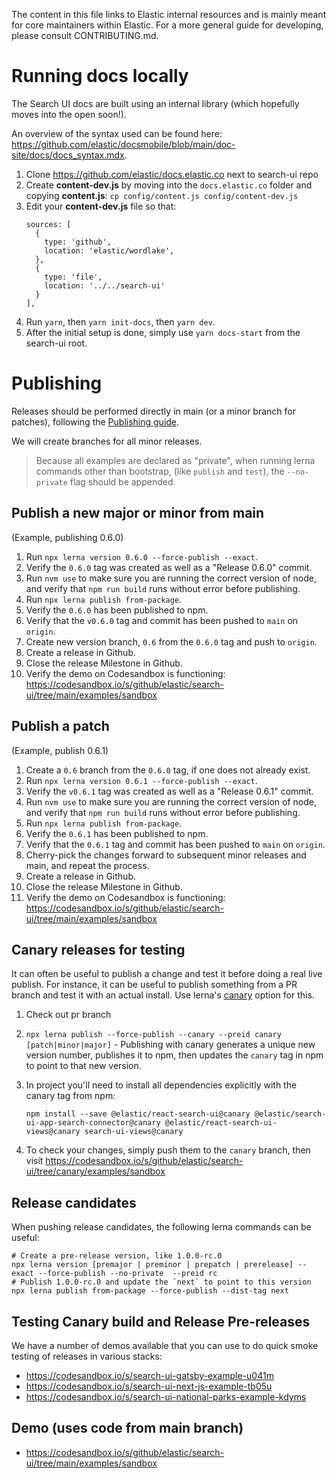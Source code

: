 The content in this file links to Elastic internal resources and is mainly meant for core maintainers within Elastic. For a more general guide for developing, please consult CONTRIBUTING.md.

# Running docs locally

The Search UI docs are built using an internal library (which hopefully moves into the open soon!).

An overview of the syntax used can be found here: https://github.com/elastic/docsmobile/blob/main/doc-site/docs/docs_syntax.mdx.

1. Clone https://github.com/elastic/docs.elastic.co next to search-ui repo
2. Create **content-dev.js** by moving into the `docs.elastic.co` folder and copying **content.js**: `cp config/content.js config/content-dev.js`
3. Edit your **content-dev.js** file so that:
   ```
   sources: [
     {
       type: 'github',
       location: 'elastic/wordlake',
     },
     {
       type: 'file',
       location: '../../search-ui'
     }
   ],
   ```
4. Run `yarn`, then `yarn init-docs`, then `yarn dev`.
5. After the initial setup is done, simply use `yarn docs-start` from the search-ui root.

# Publishing

Releases should be performed directly in main (or a minor branch for patches), following the [Publishing guide](./PUBLISHING.md).

We will create branches for all minor releases.

> Because all examples are declared as "private", when running lerna commands other than bootstrap, (like `publish` and `test`), the `--no-private` flag should be appended.

## Publish a new major or minor from main

(Example, publishing 0.6.0)

1. Run `npx lerna version 0.6.0 --force-publish --exact`.
1. Verify the `0.6.0` tag was created as well as a "Release 0.6.0" commit.
1. Run `nvm use` to make sure you are running the correct version of node, and verify that `npm run build` runs without error before publishing.
1. Run `npx lerna publish from-package`.
1. Verify the `0.6.0` has been published to npm.
1. Verify that the `v0.6.0` tag and commit has been pushed to `main` on `origin`.
1. Create new version branch, `0.6` from the `0.6.0` tag and push to `origin`.
1. Create a release in Github.
1. Close the release Milestone in Github.
1. Verify the demo on Codesandbox is functioning: https://codesandbox.io/s/github/elastic/search-ui/tree/main/examples/sandbox

## Publish a patch

(Example, publish 0.6.1)

1. Create a `0.6` branch from the `0.6.0` tag, if one does not already exist.
1. Run `npx lerna version 0.6.1 --force-publish --exact`.
1. Verify the `v0.6.1` tag was created as well as a "Release 0.6.1" commit.
1. Run `nvm use` to make sure you are running the correct version of node, and verify that `npm run build` runs without error before publishing.
1. Run `npx lerna publish from-package`.
1. Verify the `0.6.1` has been published to npm.
1. Verify that the `0.6.1` tag and commit has been pushed to `main` on `origin`.
1. Cherry-pick the changes forward to subsequent minor releases and main, and repeat the process.
1. Create a release in Github.
1. Close the release Milestone in Github.
1. Verify the demo on Codesandbox is functioning: https://codesandbox.io/s/github/elastic/search-ui/tree/main/examples/sandbox

## Canary releases for testing

It can often be useful to publish a change and test it before doing a real live publish. For instance, it can be useful to publish something from a PR branch and test it with an actual install. Use lerna's [canary](https://github.com/lerna/lerna/tree/master/commands/publish#--canary)
option for this.

1. Check out pr branch
1. `npx lerna publish --force-publish --canary --preid canary [patch|minor|major]` - Publishing with canary generates a unique new version number, publishes it to npm, then updates the `canary` tag in npm to point to that new version.
1. In project you'll need to install all dependencies explicitly with the canary tag from npm:

   ```
   npm install --save @elastic/react-search-ui@canary @elastic/search-ui-app-search-connector@canary @elastic/react-search-ui-views@canary search-ui-views@canary
   ```

1. To check your changes, simply push them to the `canary` branch, then visit https://codesandbox.io/s/github/elastic/search-ui/tree/canary/examples/sandbox

## Release candidates

When pushing release candidates, the following lerna commands can be useful:

```
# Create a pre-release version, like 1.0.0-rc.0
npx lerna version [premajor | preminor | prepatch | prerelease] --exact --force-publish --no-private  --preid rc
# Publish 1.0.0-rc.0 and update the `next` to point to this version
npx lerna publish from-package --force-publish --dist-tag next
```

## Testing Canary build and Release Pre-releases

We have a number of demos available that you can use to do quick smoke testing of releases in various
stacks:

- https://codesandbox.io/s/search-ui-gatsby-example-u041m
- https://codesandbox.io/s/search-ui-next-js-example-tb05u
- https://codesandbox.io/s/search-ui-national-parks-example-kdyms

## Demo (uses code from main branch)

- https://codesandbox.io/s/github/elastic/search-ui/tree/main/examples/sandbox
